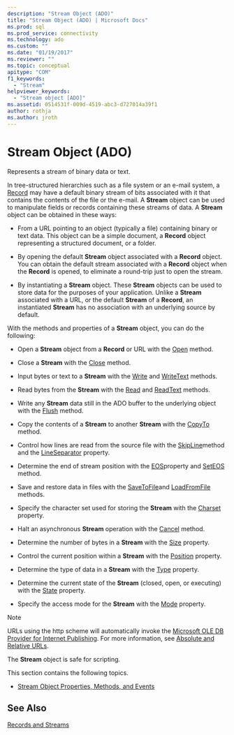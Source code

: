 ```yaml
---
description: "Stream Object (ADO)"
title: "Stream Object (ADO) | Microsoft Docs"
ms.prod: sql
ms.prod_service: connectivity
ms.technology: ado
ms.custom: ""
ms.date: "01/19/2017"
ms.reviewer: ""
ms.topic: conceptual
apitype: "COM"
f1_keywords: 
  - "Stream"
helpviewer_keywords: 
  - "Stream object [ADO]"
ms.assetid: 0514531f-009d-4519-abc3-d727014a39f1
author: rothja
ms.author: jroth
---
```

# Stream Object (ADO)
Represents a stream of binary data or text.  
  
 In tree-structured hierarchies such as a file system or an e-mail system, a [Record](./record-object-ado.md) may have a default binary stream of bits associated with it that contains the contents of the file or the e-mail. A **Stream** object can be used to manipulate fields or records containing these streams of data. A **Stream** object can be obtained in these ways:  
  
-   From a URL pointing to an object (typically a file) containing binary or text data. This object can be a simple document, a **Record** object representing a structured document, or a folder.  
  
-   By opening the default **Stream** object associated with a **Record** object. You can obtain the default stream associated with a **Record** object when the **Record** is opened, to eliminate a round-trip just to open the stream.  
  
-   By instantiating a **Stream** object. These **Stream** objects can be used to store data for the purposes of your application. Unlike a **Stream** associated with a URL, or the default **Stream** of a **Record**, an instantiated **Stream** has no association with an underlying source by default.  
  
 With the methods and properties of a **Stream** object, you can do the following:  
  
-   Open a **Stream** object from a **Record** or URL with the [Open](./open-method-ado-stream.md) method.  
  
-   Close a **Stream** with the [Close](./close-method-ado.md) method.  
  
-   Input bytes or text to a **Stream** with the [Write](./write-method.md) and [WriteText](./writetext-method.md) methods.  
  
-   Read bytes from the **Stream** with the [Read](./read-method.md) and [ReadText](./readtext-method.md) methods.  
  
-   Write any **Stream** data still in the ADO buffer to the underlying object with the [Flush](./flush-method-ado.md) method.  
  
-   Copy the contents of a **Stream** to another **Stream** with the [CopyTo](./copyto-method-ado.md) method.  
  
-   Control how lines are read from the source file with the [SkipLine](./skipline-method.md)method and the [LineSeparator](./lineseparator-property-ado.md) property.  
  
-   Determine the end of stream position with the [EOS](./eos-property.md)property and [SetEOS](./seteos-method.md) method.  
  
-   Save and restore data in files with the [SaveToFile](./savetofile-method.md)and [LoadFromFile](./loadfromfile-method-ado.md) methods.  
  
-   Specify the character set used for storing the **Stream** with the [Charset](./charset-property-ado.md) property.  
  
-   Halt an asynchronous **Stream** operation with the [Cancel](./cancel-method-ado.md) method.  
  
-   Determine the number of bytes in a **Stream** with the [Size](./size-property-ado-stream.md) property.  
  
-   Control the current position within a **Stream** with the [Position](./position-property-ado.md) property.  
  
-   Determine the type of data in a **Stream** with the [Type](./type-property-ado-stream.md) property.  
  
-   Determine the current state of the **Stream** (closed, open, or executing) with the [State](./state-property-ado.md) property.  
  
-   Specify the access mode for the **Stream** with the [Mode](./mode-property-ado.md) property.  
  
> [!NOTE]
>  URLs using the http scheme will automatically invoke the [Microsoft OLE DB Provider for Internet Publishing](../../guide/appendixes/microsoft-ole-db-provider-for-internet-publishing.md). For more information, see [Absolute and Relative URLs](../../guide/data/absolute-and-relative-urls.md).  
  
 The **Stream** object is safe for scripting.  
  
 This section contains the following topics.  
  
-   [Stream Object Properties, Methods, and Events](./stream-object-properties-methods-and-events.md)  
  
## See Also  
 [Records and Streams](../../guide/data/records-and-streams.md)